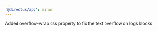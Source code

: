 ```yaml
---
'@directus/app': minor
---
```


Added overflow-wrap css property to fix the text overflow on logs blocks
